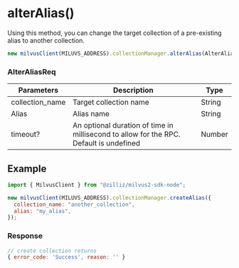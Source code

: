 # alterAlias()

Using this method, you can change the target collection of a pre-existing alias to another collection.

```javascript
new milvusClient(MILUVS_ADDRESS).collectionManager.alterAlias(AlterAliasReq);
```

### AlterAliasReq

| Parameters      | Description                                                                            | Type   |
| --------------- | -------------------------------------------------------------------------------------- | ------ |
| collection_name | Target collection name                                                                 | String |
| Alias           | Alias name                                                                             | String |
| timeout?        | An optional duration of time in millisecond to allow for the RPC. Default is undefined | Number |

## Example

```javascript
import { MilvusClient } from "@zilliz/milvus2-sdk-node";

new milvusClient(MILUVS_ADDRESS).collectionManager.createAlias({
  collection_name: "another_collection",
  alias: "my_alias",
});
```

### Response

```javascript
// create collection returns
{ error_code: 'Success', reason: '' }
```
